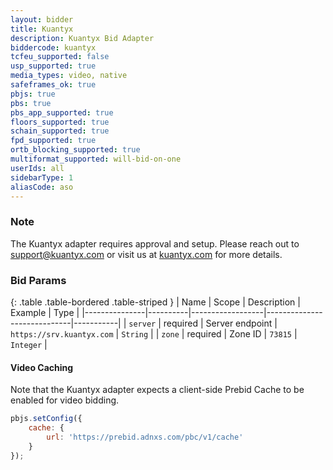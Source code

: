 ```yaml
---
layout: bidder
title: Kuantyx
description: Kuantyx Bid Adapter
biddercode: kuantyx
tcfeu_supported: false
usp_supported: true
media_types: video, native
safeframes_ok: true
pbjs: true
pbs: true
pbs_app_supported: true
floors_supported: true
schain_supported: true
fpd_supported: true
ortb_blocking_supported: true
multiformat_supported: will-bid-on-one
userIds: all
sidebarType: 1
aliasCode: aso
---
```

### Note

The Kuantyx adapter requires approval and setup. Please reach out to <support@kuantyx.com> or visit us at [kuantyx.com](https://kuantyx.com) for more details.

### Bid Params

{: .table .table-bordered .table-striped }
| Name          | Scope    | Description      | Example                     | Type      |
|---------------|----------|------------------|-----------------------------|-----------|
| `server`      | required | Server endpoint  | `https://srv.kuantyx.com`   | `String`  |
| `zone`        | required | Zone ID          | `73815`                     | `Integer` |

#### Video Caching

Note that the Kuantyx adapter expects a client-side Prebid Cache to be enabled for video bidding.

```js
pbjs.setConfig({
    cache: {
        url: 'https://prebid.adnxs.com/pbc/v1/cache'
    }
});
```
